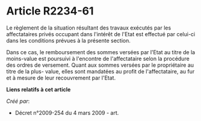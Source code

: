 # Article R2234-61

Le règlement de la situation résultant des travaux exécutés par les affectataires privés occupant dans l'intérêt de l'Etat
est effectué par celui-ci dans les conditions prévues à la présente section.

Dans ce cas, le remboursement des sommes versées par l'Etat au titre de la moins-value est poursuivi à l'encontre de
l'affectataire selon la procédure des ordres de versement. Quant aux sommes versées par le propriétaire au titre de la plus-
value, elles sont mandatées au profit de l'affectataire, au fur et à mesure de leur recouvrement par l'Etat.

**Liens relatifs à cet article**

_Créé par_:

  - Décret n°2009-254 du 4 mars 2009 - art.
